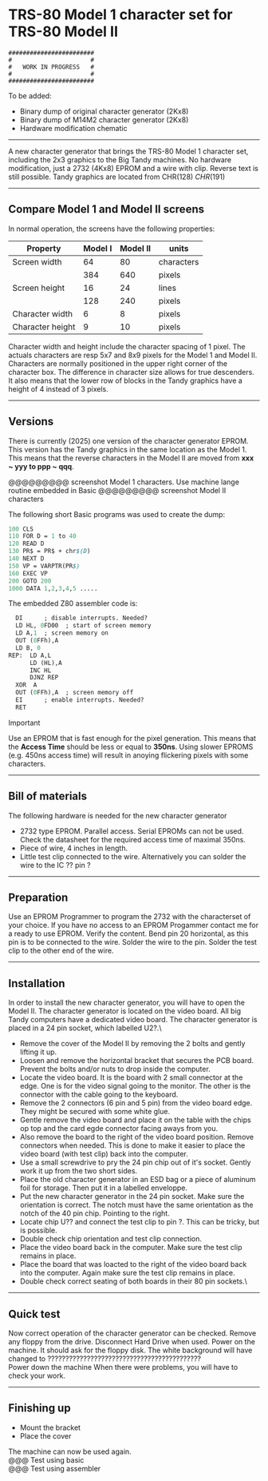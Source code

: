 # TRS-80 Model 1 character set for TRS-80 Model II

```
########################
#                      #
#   WORK IN PROGRESS   #
#                      #
########################
```
To be added:
- Binary dump of original character generator (2Kx8)
- Binary dump of M14M2 character generator (2Kx8)
- Hardware modification chematic

***
A new character generator that brings the TRS-80 Model 1 character set, including the 2x3 graphics to the Big Tandy machines. No hardware modification, just a 2732 (4Kx8) EPROM and a wire with clip. Reverse text is still possible. Tandy graphics are located from CHR$(128) ~ CHR$(191)

***
## Compare Model 1 and Model II screens

In normal operation, the screens have the following properties:

| Property | Model I | Model II | units |
| ---- | --- | --- | ---- |
| Screen width  | 64 | 80 | characters |
|   | 384 | 640 | pixels |
| Screen height | 16 | 24 | lines |
|   | 128 | 240 | pixels |
| Character width | 6 | 8 | pixels |
| Character height | 9 | 10 | pixels |

Character width and height include the character spacing of 1 pixel. The actuals characters are resp 5x7 and 8x9 pixels for the Model 1 and Model II. Characters are normally positioned in the upper right corner of the character box. The difference in character size allows for true descenders. It also means that the lower row of blocks in the Tandy graphics have a height of 4 instead of 3 pixels.

***
## Versions
There is currently (2025) one version of the character generator EPROM.\
This version has the Tandy graphics in the same location as the Model 1. This means that the reverse characters in the Model II are moved from **xxx ~ yyy to ppp ~ qqq**.

@@@@@@@@@ screenshot Model 1 characters.  Use machine lange routine embedded in Basic
@@@@@@@@@ screenshot Model II characters

The following short Basic programs was used to create the dump:
```perl
100 CLS
110 FOR D = 1 to 40
120 READ D
130 PR$ = PR$ + chr$(D)
140 NEXT D
150 VP = VARPTR(PR$)
160 EXEC VP
200 GOTO 200
1000 DATA 1,2,3,4,5 .....
```
The embedded Z80 assembler code is:
```perl
  DI      ; disable interrupts. Needed?
  LD HL, 0FD00  ; start of screen memory
  LD A,1  ; screen memory on
  OUT (0FFh),A
  LD B, 0
REP:  LD A,L
      LD (HL),A
      INC HL
      DJNZ REP
  XOR  A
  OUT (0FFh),A  ; screen memory off
  EI      ; enable interrupts. Needed?
  RET
```



> [!IMPORTANT] 
> Use an EPROM that is fast enough for the pixel generation. This means that the **Access Time** should be less or equal to **350ns**. Using slower EPROMS (e.g. 450ns access time) will result in anoying flickering pixels with some characters. 

***
## Bill of materials
The following hardware is needed for the new character generator
- 2732 type EPROM. Parallel access. Serial EPROMs can not be used. Check the datasheet for the required access time of maximal 350ns.
- Piece of wire, 4 inches in length.
- Little test clip connected to the wire. Alternatively you can solder the wire to the IC ?? pin ?

***
## Preparation
Use an EPROM Programmer to program the 2732 with the characterset of your choice. If you have no access to an EPROM Progammer contact me for a ready to use EPROM.
Verify the content.
Bend pin 20 horizontal, as this pin is to be connected to the wire.
Solder the wire to the pin.
Solder the test clip to the other end of the wire.

***
## Installation
In order to install the new character generator, you will have to open the Model II. The character generator is located on the video board. All big Tandy computers have a dedicated video board. The character generator is placed in a 24 pin socket, which labelled U2?.\
- Remove the cover of the Model II by removing the 2 bolts and gently lifting it up.
- Loosen and remove the horizontal bracket that secures the PCB board. Prevent the bolts and/or nuts to drop inside the computer.
- Locate the video board. It is the board with 2 small connector at the edge. One is for the video signal going to the monitor. The other is the connector with the cable going to the keyboard.
- Remove the 2 connectors (6 pin and 5 pin) from the video board edge. They might be secured with some white glue.
- Gentle remove the video board and place it on the table with the chips op top and the card egde connector facing aways from you.
- Also remove the board to the right of the video board position. Remove connectors when needed. This is done to make it easier to place the video board (with test clip) back into the computer.
- Use a small screwdrive to pry the 24 pin chip out of it's socket. Gently work it up from the two short sides.
- Place the old character generator in an ESD bag or a piece of aluminum foil for storage. Then put it in a labelled enveloppe.
- Put the new character generator in the 24 pin socket. Make sure the orientation is correct. The notch must have the same orientation as the notch of the 40 pin chip. Pointing to the right.
- Locate chip U?? and connect the test clip to pin ?. This can be tricky, but is possible. 
- Double check chip orientation and test clip connection.
- Place the video board back in the computer. Make sure the test clip remains in place.
- Place the board that was loacted to the right of the video board back into the computer. Again make sure the test clip remains in place.
- Double check correct seating of both boards in their 80 pin sockets.\

***
## Quick test
Now correct operation of the character generator can be checked. Remove any floppy from the drive. Disconnect Hard Drive when used.
Power on the machine. It should ask for the floppy disk. The white background will have changed to ???????????????????????????????????????????\
Power down the machine
When there were problems, you will have to check your work.

***
## Finishing up
- Mount the bracket
- Place the cover

The machine can now be used again.\
@@@ Test using basic\
@@@ Test using assembler

